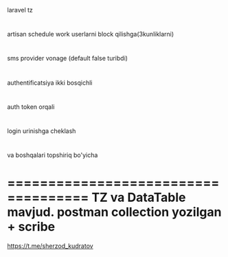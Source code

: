 laravel tz
#
artisan schedule work userlarni block qilishga(3kunliklarni)
#
sms provider vonage (default false turibdi)
#
authentificatsiya ikki bosqichli
#
auth token orqali
#
login urinishga cheklash
#

va boshqalari topshiriq bo'yicha

====================================
TZ va DataTable mavjud. postman collection yozilgan + scribe
===============================

https://t.me/sherzod_kudratov
